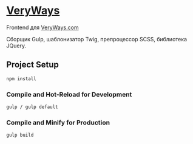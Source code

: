 # [VeryWays](https://xn--j1aawi.xn--p1ai/)

Frontend для [VeryWays.com](https://xn--j1aawi.xn--p1ai/)

Сборщик Gulp, шаблонизатор Twig, препроцессор SCSS, библиотека JQuery.

## Project Setup

```sh
npm install
```

### Compile and Hot-Reload for Development

```sh
gulp / gulp default
```

### Compile and Minify for Production

```sh
gulp build
```
